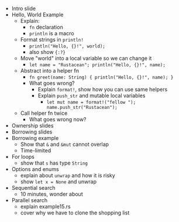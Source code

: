 - Intro slide
- Hello, World Example
    - Explain:
        - `fn` declaration
        - `println` is a macro
    - Format strings in `println!`
        - `println("Hello, {}!", world);`
        - also show `{:?}`
    - Move "world" into a local variable so we can change it
        - `let name = "Rustacean"; println("Hello, {}!", name);`
    - Abstract into a helper fn
        - `fn greet(name: String) { println("Hello, {}!", name); }`
        - What goes wrong?
            - Explain `format!`, show how you can use same helpers
            - Explain `push_str` and mutable local variables
                - `let mut name = format!("fellow "); name.push_str("Rustacean");`
    - Call helper fn twice
        - What goes wrong now?
- Ownership slides
- Borrowing slides
- Borrowing example
    - Show that `&` and `&mut` cannot overlap
    - Time-limited
- For loops
  - show that `s` has type `String`
- Options and enums
  - explain about `unwrap` and how it is risky
  - show `let x = None` and unwrap
- Sequential search
  - 10 minutes, wonder about
- Parallel search
  - explain example15.rs
  - cover why we have to clone the shopping list
